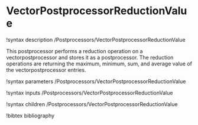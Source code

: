 # VectorPostprocessorReductionValue

!syntax description /Postprocessors/VectorPostprocessorReductionValue

This postprocessor performs a reduction operation on
a vectorpostprocessor and stores it as a postprocessor. The reduction operations are returning the maximum, minimum, sum, and average value of the vectorpostprocessor
entries.

!syntax parameters /Postprocessors/VectorPostprocessorReductionValue

!syntax inputs /Postprocessors/VectorPostprocessorReductionValue

!syntax children /Postprocessors/VectorPostprocessorReductionValue

!bibtex bibliography
